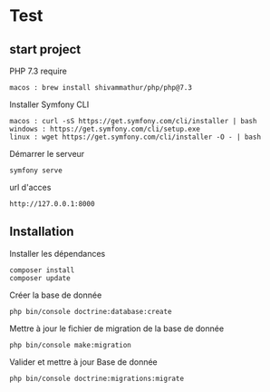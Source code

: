 # Test 

## start project

PHP 7.3 require 
```
macos : brew install shivammathur/php/php@7.3
```

Installer Symfony CLI
```
macos : curl -sS https://get.symfony.com/cli/installer | bash
windows : https://get.symfony.com/cli/setup.exe
linux : wget https://get.symfony.com/cli/installer -O - | bash
```

Démarrer le serveur
```
symfony serve
```

url d'acces
```
http://127.0.0.1:8000 
```
 
 ## Installation
 Installer les dépendances
 ```
 composer install
 composer update
 ```
Créer la base de donnée
 ```
 php bin/console doctrine:database:create
 ```
Mettre à jour le fichier de migration de la base de donnée
 ```
 php bin/console make:migration
 ```
Valider et mettre à jour Base de donnée
 ```
 php bin/console doctrine:migrations:migrate
 ```